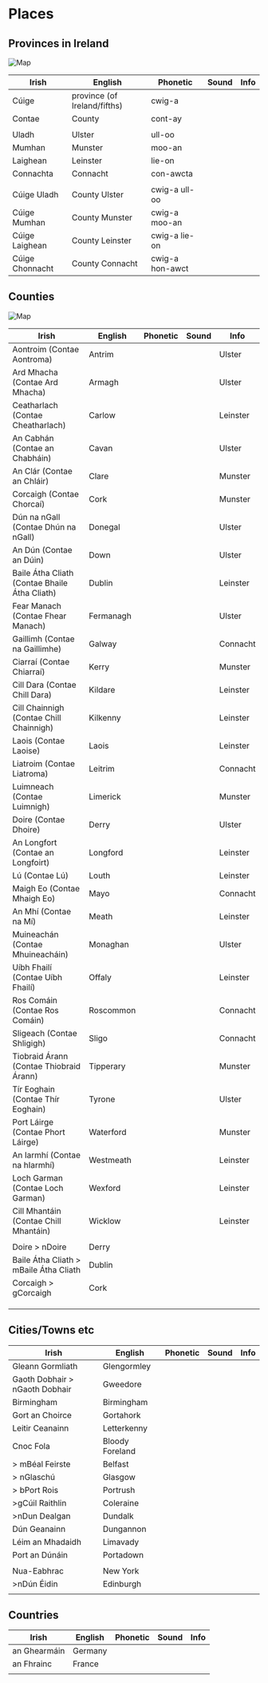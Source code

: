 # Places

## Provinces in Ireland

![Map](https://i.redd.it/ainw8jtnz52d1.jpeg)

| Irish           | English                      | Phonetic        | Sound | Info |
| --------------- | ---------------------------- | --------------- | ----- | ---- |
| Cúige           | province (of Ireland/fifths) | cwig-a          |       |      |
| Contae          | County                       | cont-ay         |       |      |
|                 |                              |                 |       |      |
| Uladh           | Ulster                       | ull-oo          |       |      |
| Mumhan          | Munster                      | moo-an          |       |      |
| Laighean        | Leinster                     | lie-on          |       |      |
| Connachta       | Connacht                     | con-awcta       |       |      |
|                 |                              |                 |       |      |
| Cúige Uladh     | County Ulster                | cwig-a ull-oo   |       |      |
| Cúige Mumhan    | County Munster               | cwig-a moo-an   |       |      |
| Cúige Laighean  | County Leinster              | cwig-a lie-on   |       |      |
| Cúige Chonnacht | County Connacht              | cwig-a hon-awct |       |      |


## Counties

![Map](https://upload.wikimedia.org/wikipedia/commons/thumb/9/9c/Ireland_trad_counties_named.svg/400px-Ireland_trad_counties_named.svg.png)

| Irish                                         | English   | Phonetic | Sound | Info     |
| --------------------------------------------- | --------- | -------- | ----- | -------- |
| Aontroim (Contae Aontroma)                    | Antrim    |          |       | Ulster   |
| Ard Mhacha (Contae Ard Mhacha)                | Armagh    |          |       | Ulster   |
| Ceatharlach (Contae Cheatharlach)             | Carlow    |          |       | Leinster |
| An Cabhán (Contae an Chabháin)                | Cavan     |          |       | Ulster   |
| An Clár (Contae an Chláir)                    | Clare     |          |       | Munster  |
| Corcaigh (Contae Chorcaí)                     | Cork      |          |       | Munster  |
| Dún na nGall (Contae Dhún na nGall)           | Donegal   |          |       | Ulster   |
| An Dún (Contae an Dúin)                       | Down      |          |       | Ulster   |
| Baile Átha Cliath (Contae Bhaile Átha Cliath) | Dublin    |          |       | Leinster |
| Fear Manach (Contae Fhear Manach)             | Fermanagh |          |       | Ulster   |
| Gaillimh (Contae na Gaillimhe)                | Galway    |          |       | Connacht |
| Ciarraí (Contae Chiarraí)                     | Kerry     |          |       | Munster  |
| Cill Dara (Contae Chill Dara)                 | Kildare   |          |       | Leinster |
| Cill Chainnigh (Contae Chill Chainnigh)       | Kilkenny  |          |       | Leinster |
| Laois (Contae Laoise)                         | Laois     |          |       | Leinster |
| Liatroim (Contae Liatroma)                    | Leitrim   |          |       | Connacht |
| Luimneach (Contae Luimnigh)                   | Limerick  |          |       | Munster  |
| Doire (Contae Dhoire)                         | Derry     |          |       | Ulster   |
| An Longfort (Contae an Longfoirt)             | Longford  |          |       | Leinster |
| Lú (Contae Lú)                                | Louth     |          |       | Leinster |
| Maigh Eo (Contae Mhaigh Eo)                   | Mayo      |          |       | Connacht |
| An Mhí (Contae na Mí)                         | Meath     |          |       | Leinster |
| Muineachán (Contae Mhuineacháin)              | Monaghan  |          |       | Ulster   |
| Uíbh Fhailí (Contae Uíbh Fhailí)              | Offaly    |          |       | Leinster |
| Ros Comáin (Contae Ros Comáin)                | Roscommon |          |       | Connacht |
| Sligeach (Contae Shligigh)                    | Sligo     |          |       | Connacht |
| Tiobraid Árann (Contae Thiobraid Árann)       | Tipperary |          |       | Munster  |
| Tír Eoghain (Contae Thír Eoghain)             | Tyrone    |          |       | Ulster   |
| Port Láirge (Contae Phort Láirge)             | Waterford |          |       | Munster  |
| An Iarmhí (Contae na hIarmhí)                 | Westmeath |          |       | Leinster |
| Loch Garman (Contae Loch Garman)              | Wexford   |          |       | Leinster |
| Cill Mhantáin (Contae Chill Mhantáin)         | Wicklow   |          |       | Leinster |
|                                               |           |          |       |          |
| Doire > nDoire                                | Derry     |          |       |          |
| Baile Átha Cliath > mBaile Átha Cliath        | Dublin    |          |       |          |
| Corcaigh > gCorcaigh                          | Cork      |          |       |          |
|                                               |           |          |       |          |
|                                               |           |          |       |          |
|                                               |           |          |       |          |

## Cities/Towns etc

| Irish                          | English         | Phonetic | Sound | Info |
| ------------------------------ | --------------- | -------- | ----- | ---- |
| Gleann Gormliath               | Glengormley     |          |       |      |
| Gaoth Dobhair > nGaoth Dobhair | Gweedore        |          |       |      |
| Birmingham                     | Birmingham      |          |       |      |
| Gort an Choirce                | Gortahork       |          |       |      |
| Leitir Ceanainn                | Letterkenny     |          |       |      |
| Cnoc Fola                      | Bloody Foreland |          |       |      |
| > mBéal Feirste                | Belfast         |          |       |      |
| > nGlaschú                     | Glasgow         |          |       |      |
| > bPort Rois                   | Portrush        |          |       |      |
| >gCúil Raithlin                | Coleraine       |          |       |      |
| >nDun Dealgan                  | Dundalk         |          |       |      |
| Dún Geanainn                   | Dungannon       |          |       |      |
| Léim an Mhadaidh               | Limavady        |          |       |      |
| Port an Dúnáin                 | Portadown       |          |       |      |
|                                |                 |          |       |      |
| Nua-Eabhrac                    | New York        |          |       |      |
| >nDún Éidin                    | Edinburgh       |          |       |      |
|                                |                 |          |       |      |

## Countries

| Irish        | English | Phonetic | Sound | Info |
| ------------ | ------- | -------- | ----- | ---- |
| an Ghearmáin | Germany |          |       |      |
| an Fhrainc   | France  |          |       |      |
|              |         |          |       |      |
